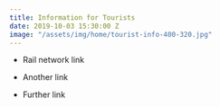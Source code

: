 ```yaml
---
title: Information for Tourists
date: 2019-10-03 15:30:00 Z
image: "/assets/img/home/tourist-info-400-320.jpg"
---
```


* Rail network link

* Another link

* Further link